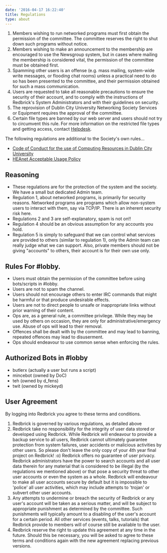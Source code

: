 ```yaml
---
date: '2016-04-17 16:22:40'
title: Regulations
type: about
---
```


1.  Members wishing to run networked programs must first obtain the permission
    of the committee. The committee reserves the right to shut down such
    programs without notice.
2.  Members wishing to make an announcement to the membership are encouraged to
    use the Newsgroup system, but in cases where mailing the membership is
    considered vital, the permission of the committee must be obtained first.
3.  Spamming other users is an offense (e.g. mass mailing, system-wide write
    messages, or flooding chat rooms) unless a practical need to do so has been
    presented to the committee, and their permission obtained for such a mass
    communication.
4.  Users are requested to take all reasonable precautions to ensure the
    security of their account, and to comply with the instructions of Redbrick's
    System Administrators and with their guidelines on security.
5.  The reprovision of Dublin City University Networking Society Services or
    Equipment requires the approval of the committee.
6.  Certain file types are banned by our web server and users should not try to
    circumvent this rule. For more information on the restricted file types and
    getting access, contact [Helpdesk](mailto:helpdesk@redbrick.dcu.ie).

The following regulations are additional to the Society's own rules...

- [Code of Conduct for the use of Computing Resources in Dublin City
  University][1]
- [HEAnet Acceptable Usage Policy][2]

## Reasoning

- These regulations are for the protection of the system and the society. We
  have a small but dedicated Admin team.
- Regulation 1, about networked programs, is primarily for security reasons.
  Networked programs are programs which allow non-system users to interact with
  them, say via TCP/IP. There is an inherent security risk here.
- Regulations 2 and 3 are self-explanatory, spam is not on!!
- Regulation 4 should be an obvious assumption for any accounts you hold.
- Regulation 5 is simply to safeguard that we can control what services are
  provided to others (similar to regulation 1), only the Admin team can really
  judge what we can support. Also, private members should not be giving
  "accounts" to others, their account is for their own use only.

## Rules For #lobby.

- Users must obtain the permission of the committee before using bots/scripts in
  #lobby.
- Users are not to spam the channel.
- Users should not encourage others to enter IRC commands that might be harmful
  or that produce undesirable effects.
- Users are not to direct people to unsafe or inappropriate links without prior
  warning of their content.
- Ops are, as a general rule, a committee privilege. While they may be used by
  others on occasion, they are only for administrative/emergency use. Abuse of
  ops will lead to their removal.
- Offences shall be dealt with by the committee and may lead to banning,
  repeated offences may lead to disuserment.
- Ops should endeavour to use common sense when enforcing the rules.

## Authorized Bots in #lobby

- butlerx (actually a user but runs a script)
- mincebot (owned by DoC)
- teh (owned by d_fens)
- twit (owned by mickeyd)

## User Agreement

By logging into Redbrick you agree to these terms and conditions.

1.  Redbrick is governed by various regulations, as detailed above
2.  Redbrick take no responsibility for the integrity of user data stored or
    developed using Redbrick. While Redbrick will endeavour to provide a backup
    service to all users, Redbrick cannot ultimately guarantee protection from
    system failures, user accidents or malicious activities by other users. So
    please don't leave the only copy of your 4th year final project on Redbrick!
    :o) Redbrick offers no guarantee of user privacy. Redbrick administrators
    have the power to search accounts and all user data therein for any material
    that is considered to be illegal (by the regulations we mentioned above) or
    that pose a security threat to other user accounts or even the system as a
    whole. Redbrick will endeavour to make all user accounts secure by default
    but it is impossible to 'police' all user activities, which may include
    attempts to 'trojan' or subvert other user accounts.
3.  Any attempts to undermine or breach the security of Redbrick or any user's
    account will be taken as a serious matter, and will be subject to
    appropriate punishment as determined by the committee. Such punishments will
    typically amount to a disabling of the user's account for a certain period.
    All other services (events, talks, tutorials) that Redbrick provide to
    members will of course still be available to the user.
4.  Redbrick reserve the right to update this agreement at any time in the
    future. Should this be necessary, you will be asked to agree to these terms
    and conditions again with the new agreement replacing previous versions.

[1]: http://www.dcu.ie/csd/regulations.html
[2]: http://www.heanet.ie/about/aup
